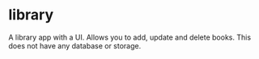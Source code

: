 # library
A library app with a UI. Allows you to add, update and delete books. This does not have any database or storage. 

